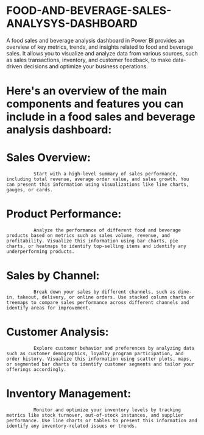 # FOOD-AND-BEVERAGE-SALES-ANALYSYS-DASHBOARD

A food sales and beverage analysis dashboard in Power BI provides an overview of key metrics, trends, and insights related to food and beverage sales. It allows you to visualize and analyze data from various sources, such as sales transactions, inventory, and customer feedback, to make data-driven decisions and optimize your business operations.

# Here's an overview of the main components and features you can include in a food sales and beverage analysis dashboard:

# Sales Overview: 
              Start with a high-level summary of sales performance, including total revenue, average order value, and sales growth. You can present this information using visualizations like line charts, gauges, or cards.

# Product Performance: 
              Analyze the performance of different food and beverage products based on metrics such as sales volume, revenue, and profitability. Visualize this information using bar charts, pie charts, or heatmaps to identify top-selling items and identify any underperforming products.

# Sales by Channel: 
              Break down your sales by different channels, such as dine-in, takeout, delivery, or online orders. Use stacked column charts or treemaps to compare sales performance across different channels and identify areas for improvement.

# Customer Analysis: 
              Explore customer behavior and preferences by analyzing data such as customer demographics, loyalty program participation, and order history. Visualize this information using scatter plots, maps, or segmented bar charts to identify customer segments and tailor your offerings accordingly.

# Inventory Management: 
              Monitor and optimize your inventory levels by tracking metrics like stock turnover, out-of-stock instances, and supplier performance. Use line charts or tables to present this information and identify any inventory-related issues or trends.
